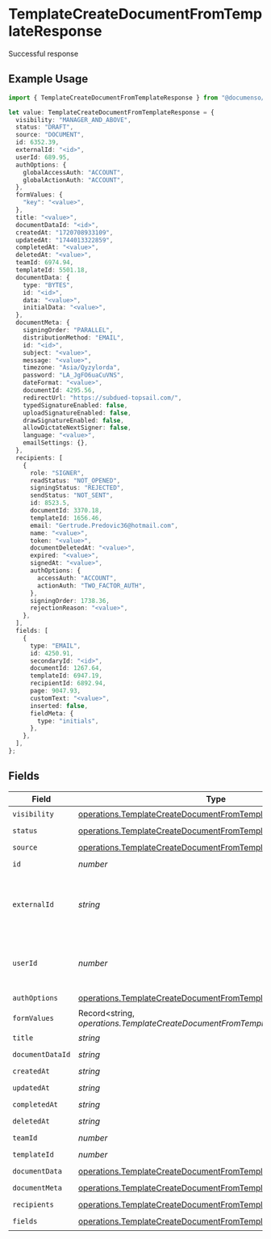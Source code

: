 # TemplateCreateDocumentFromTemplateResponse

Successful response

## Example Usage

```typescript
import { TemplateCreateDocumentFromTemplateResponse } from "@documenso/sdk-typescript/models/operations";

let value: TemplateCreateDocumentFromTemplateResponse = {
  visibility: "MANAGER_AND_ABOVE",
  status: "DRAFT",
  source: "DOCUMENT",
  id: 6352.39,
  externalId: "<id>",
  userId: 689.95,
  authOptions: {
    globalAccessAuth: "ACCOUNT",
    globalActionAuth: "ACCOUNT",
  },
  formValues: {
    "key": "<value>",
  },
  title: "<value>",
  documentDataId: "<id>",
  createdAt: "1720708933109",
  updatedAt: "1744013322859",
  completedAt: "<value>",
  deletedAt: "<value>",
  teamId: 6974.94,
  templateId: 5501.18,
  documentData: {
    type: "BYTES",
    id: "<id>",
    data: "<value>",
    initialData: "<value>",
  },
  documentMeta: {
    signingOrder: "PARALLEL",
    distributionMethod: "EMAIL",
    id: "<id>",
    subject: "<value>",
    message: "<value>",
    timezone: "Asia/Qyzylorda",
    password: "LA_JgFO6uaCuVNS",
    dateFormat: "<value>",
    documentId: 4295.56,
    redirectUrl: "https://subdued-topsail.com/",
    typedSignatureEnabled: false,
    uploadSignatureEnabled: false,
    drawSignatureEnabled: false,
    allowDictateNextSigner: false,
    language: "<value>",
    emailSettings: {},
  },
  recipients: [
    {
      role: "SIGNER",
      readStatus: "NOT_OPENED",
      signingStatus: "REJECTED",
      sendStatus: "NOT_SENT",
      id: 8523.5,
      documentId: 3370.18,
      templateId: 1656.46,
      email: "Gertrude.Predovic36@hotmail.com",
      name: "<value>",
      token: "<value>",
      documentDeletedAt: "<value>",
      expired: "<value>",
      signedAt: "<value>",
      authOptions: {
        accessAuth: "ACCOUNT",
        actionAuth: "TWO_FACTOR_AUTH",
      },
      signingOrder: 1738.36,
      rejectionReason: "<value>",
    },
  ],
  fields: [
    {
      type: "EMAIL",
      id: 4250.91,
      secondaryId: "<id>",
      documentId: 1267.64,
      templateId: 6947.19,
      recipientId: 6892.94,
      page: 9047.93,
      customText: "<value>",
      inserted: false,
      fieldMeta: {
        type: "initials",
      },
    },
  ],
};
```

## Fields

| Field                                                                                                                                              | Type                                                                                                                                               | Required                                                                                                                                           | Description                                                                                                                                        |
| -------------------------------------------------------------------------------------------------------------------------------------------------- | -------------------------------------------------------------------------------------------------------------------------------------------------- | -------------------------------------------------------------------------------------------------------------------------------------------------- | -------------------------------------------------------------------------------------------------------------------------------------------------- |
| `visibility`                                                                                                                                       | [operations.TemplateCreateDocumentFromTemplateVisibility](../../models/operations/templatecreatedocumentfromtemplatevisibility.md)                 | :heavy_check_mark:                                                                                                                                 | N/A                                                                                                                                                |
| `status`                                                                                                                                           | [operations.TemplateCreateDocumentFromTemplateStatus](../../models/operations/templatecreatedocumentfromtemplatestatus.md)                         | :heavy_check_mark:                                                                                                                                 | N/A                                                                                                                                                |
| `source`                                                                                                                                           | [operations.TemplateCreateDocumentFromTemplateSource](../../models/operations/templatecreatedocumentfromtemplatesource.md)                         | :heavy_check_mark:                                                                                                                                 | N/A                                                                                                                                                |
| `id`                                                                                                                                               | *number*                                                                                                                                           | :heavy_check_mark:                                                                                                                                 | N/A                                                                                                                                                |
| `externalId`                                                                                                                                       | *string*                                                                                                                                           | :heavy_check_mark:                                                                                                                                 | A custom external ID you can use to identify the document.                                                                                         |
| `userId`                                                                                                                                           | *number*                                                                                                                                           | :heavy_check_mark:                                                                                                                                 | The ID of the user that created this document.                                                                                                     |
| `authOptions`                                                                                                                                      | [operations.TemplateCreateDocumentFromTemplateAuthOptions](../../models/operations/templatecreatedocumentfromtemplateauthoptions.md)               | :heavy_check_mark:                                                                                                                                 | N/A                                                                                                                                                |
| `formValues`                                                                                                                                       | Record<string, *operations.TemplateCreateDocumentFromTemplateFormValues*>                                                                          | :heavy_check_mark:                                                                                                                                 | N/A                                                                                                                                                |
| `title`                                                                                                                                            | *string*                                                                                                                                           | :heavy_check_mark:                                                                                                                                 | N/A                                                                                                                                                |
| `documentDataId`                                                                                                                                   | *string*                                                                                                                                           | :heavy_check_mark:                                                                                                                                 | N/A                                                                                                                                                |
| `createdAt`                                                                                                                                        | *string*                                                                                                                                           | :heavy_check_mark:                                                                                                                                 | N/A                                                                                                                                                |
| `updatedAt`                                                                                                                                        | *string*                                                                                                                                           | :heavy_check_mark:                                                                                                                                 | N/A                                                                                                                                                |
| `completedAt`                                                                                                                                      | *string*                                                                                                                                           | :heavy_check_mark:                                                                                                                                 | N/A                                                                                                                                                |
| `deletedAt`                                                                                                                                        | *string*                                                                                                                                           | :heavy_check_mark:                                                                                                                                 | N/A                                                                                                                                                |
| `teamId`                                                                                                                                           | *number*                                                                                                                                           | :heavy_check_mark:                                                                                                                                 | N/A                                                                                                                                                |
| `templateId`                                                                                                                                       | *number*                                                                                                                                           | :heavy_check_mark:                                                                                                                                 | N/A                                                                                                                                                |
| `documentData`                                                                                                                                     | [operations.TemplateCreateDocumentFromTemplateDocumentData](../../models/operations/templatecreatedocumentfromtemplatedocumentdata.md)             | :heavy_check_mark:                                                                                                                                 | N/A                                                                                                                                                |
| `documentMeta`                                                                                                                                     | [operations.TemplateCreateDocumentFromTemplateDocumentMeta](../../models/operations/templatecreatedocumentfromtemplatedocumentmeta.md)             | :heavy_check_mark:                                                                                                                                 | N/A                                                                                                                                                |
| `recipients`                                                                                                                                       | [operations.TemplateCreateDocumentFromTemplateRecipientResponse](../../models/operations/templatecreatedocumentfromtemplaterecipientresponse.md)[] | :heavy_check_mark:                                                                                                                                 | N/A                                                                                                                                                |
| `fields`                                                                                                                                           | [operations.TemplateCreateDocumentFromTemplateField](../../models/operations/templatecreatedocumentfromtemplatefield.md)[]                         | :heavy_check_mark:                                                                                                                                 | N/A                                                                                                                                                |